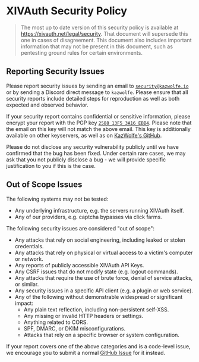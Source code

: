 # XIVAuth Security Policy

> The most up to date version of this security policy is available at https://xivauth.net/legal/security. That document
> will supersede this one in cases of disagreement. This document also includes important information that may not be
> present in this document, such as pentesting ground rules for certain environments.


## Reporting Security Issues

Please report security issues by sending an email to [`security@kazwolfe.io`](mailto:security@kazwolfe.io) or by
sending a Discord direct message to `kazwolfe`. Please ensure that all security reports include detailed steps for
reproduction as well as both expected and observed behavior.

If your security report contains confidential or sensitive information, please encrypt your report with the PGP key
[`2588 13F5 3A16 EBB4`][pgpkey]. Please note that the email on this key will not match the above email. This key is
additionally available on other keyservers, as well as on [KazWolfe's GitHub][pgpkey-gh].

Please do not disclose any security vulnerability publicly until we have confirmed that the bug has been fixed. Under
certain rare cases, we may ask that you not publicly disclose a bug - we will provide specific justification to you if
this is the case.

[pgpkey]: https://keys.openpgp.org/vks/v1/by-fingerprint/14C529AD4BACE342F2E1AA5D258813F53A16EBB4
[pgpkey-gh]: https://github.com/KazWolfe.gpg

## Out of Scope Issues

The following systems may not be tested:

* Any underlying infrastructure, e.g. the servers running XIVAuth itself.
* Any of our providers, e.g. captcha bypasses via click farms.

The following security issues are considered "out of scope":

* Any attacks that rely on social engineering, including leaked or stolen credentials. 
* Any attacks that rely on physical or virtual access to a victim's computer or network.
* Any reports of publicly accessible XIVAuth API Keys.
* Any CSRF issues that do not modify state (e.g. logout commands).
* Any attacks that require the use of brute force, denial of service attacks, or similar.
* Any security issues in a specific API client (e.g. a plugin or web service).
* Any of the following without demonstrable widespread or significant impact:
  * Any plain text reflection, including non-persistent self-XSS.
  * Any missing or invalid HTTP headers or settings.
  * Anything related to CORS.
  * SPF, DMARC, or DKIM misconfigurations.
  * Attacks that rely on a specific browser or system configuration.

If your report covers one of the above categories and is a code-level issue, we encourage you to submit a normal 
[GitHub Issue][gh-issues] for it instead. 

[gh-issues]: https://github.com/KazWolfe/XIVAuth/issues
